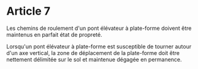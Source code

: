 # Article 7

Les chemins de roulement d'un pont élévateur à plate-forme doivent être maintenus en parfait état de propreté.

Lorsqu'un pont élévateur à plate-forme est susceptible de tourner autour d'un axe vertical, la zone de déplacement de la plate-forme doit être nettement délimitée sur le sol et maintenue dégagée en permanence.
